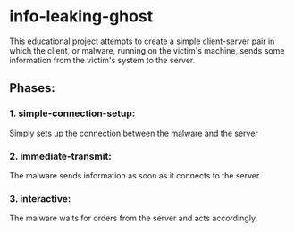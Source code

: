 # info-leaking-ghost

This educational project attempts to create a simple client-server pair in which the client, or malware, running on the victim's machine, sends some information from the victim's system to the server.

## Phases:
### 1. simple-connection-setup:
Simply sets up the connection between the malware and the server
### 2. immediate-transmit:
The malware sends information as soon as it connects to the server.
### 3. interactive:
The malware waits for orders from the server and acts accordingly.